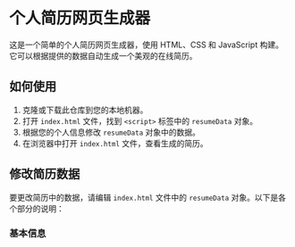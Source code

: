 # 个人简历网页生成器

这是一个简单的个人简历网页生成器，使用 HTML、CSS 和 JavaScript 构建。它可以根据提供的数据自动生成一个美观的在线简历。

## 如何使用

1. 克隆或下载此仓库到您的本地机器。
2. 打开 `index.html` 文件，找到 `<script>` 标签中的 `resumeData` 对象。
3. 根据您的个人信息修改 `resumeData` 对象中的数据。
4. 在浏览器中打开 `index.html` 文件，查看生成的简历。

## 修改简历数据

要更改简历中的数据，请编辑 `index.html` 文件中的 `resumeData` 对象。以下是各个部分的说明：

### 基本信息
